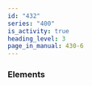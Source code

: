 ```yaml
---
id: "432"
series: "400"
is_activity: true
heading_level: 3
page_in_manual: 430-6
---
```


### Elements